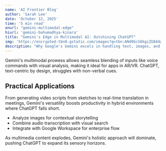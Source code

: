 ```yaml
---
name: 'AI Frontier Blog'
author: 'Sarah Lee'
date: 'October 12, 2025'
time: '5 min read'
enurl: "gemini-multimodal-edge"
hiurl: 'gemini-bahumadhya-kinara'  
title: "Gemini's Edge in Multimodal AI: Outshining ChatGPT"
img: 'https://encrypted-tbn0.gstatic.com/images?q=tbn:ANd9GcS8kgiZG844gI5C6oNFnEmZtI1XIPEkMvxelQ&s'
description: "Why Google's Gemini excels in handling text, images, and audio together, leaving ChatGPT behind in creative multimedia tasks."
---
```




Gemini's multimodal prowess allows seamless blending of inputs like voice commands with visual analysis, making it ideal for apps in AR/VR. ChatGPT, text-centric by design, struggles with non-verbal cues.

## Practical Applications

From generating video scripts from sketches to real-time translation in meetings, Gemini's versatility boosts productivity in hybrid environments where ChatGPT falls short.

- Analyze images for contextual storytelling
- Combine audio transcription with visual search
- Integrate with Google Workspace for enterprise flow

As multimedia content explodes, Gemini's holistic approach will dominate, pushing ChatGPT to expand its sensory horizons.